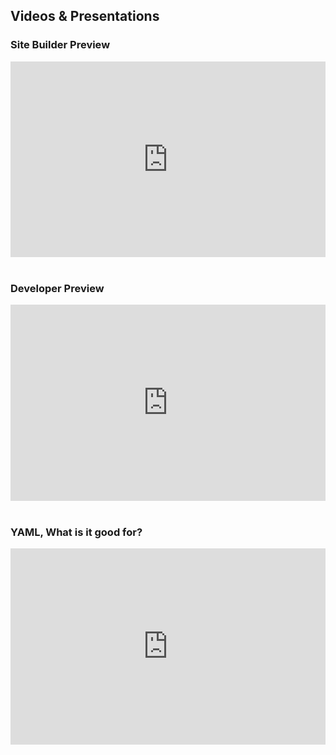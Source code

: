 Videos & Presentations
----------------------

### Site Builder Preview

<div style="position: relative; padding-bottom: 56.25%; padding-top: 30px; height: 0; overflow: hidden;">
  <iframe width="560" height="315" src="https://www.youtube.com/embed/rMxU-d8vanc" frameborder="0" allowfullscreen style="position: absolute; top: 0; left: 0; width: 100%; height: 100%;"></iframe>
</div> 
<br/>


### Developer Preview

<div style="position: relative; padding-bottom: 56.25%; padding-top: 30px; height: 0; overflow: hidden;">
  <iframe width="560" height="315" src="https://www.youtube.com/embed/ycWUPAoSfT4" frameborder="0" allowfullscreen style="position: absolute; top: 0; left: 0; width: 100%; height: 100%;"></iframe>
</div> 
<br/>


### YAML, What is it good for? 

<div style="position: relative; padding-bottom: 56.25%; padding-top: 30px; height: 0; overflow: hidden;">
  <iframe width="560" height="315" src="https://www.youtube.com/embed/byucs6WQqNM" frameborder="0" allowfullscreen style="position: absolute; top: 0; left: 0; width: 100%; height: 100%;"></iframe>
</div> 
<br/>
